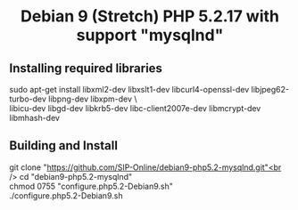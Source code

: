 <h1 align="center">
  Debian 9 (Stretch) PHP 5.2.17 with support "mysqlnd"
</h1>

## Installing required libraries
sudo apt-get install libxml2-dev libxslt1-dev libcurl4-openssl-dev libjpeg62-turbo-dev libpng-dev libxpm-dev \\<br />
libicu-dev libgd-dev libkrb5-dev libc-client2007e-dev libmcrypt-dev libmhash-dev

## Building and Install
git clone "https://github.com/SIP-Online/debian9-php5.2-mysqlnd.git"<br />
cd "debian9-php5.2-mysqlnd"<br />
chmod 0755 "configure.php5.2-Debian9.sh"<br />
./configure.php5.2-Debian9.sh
